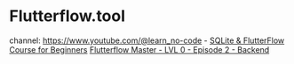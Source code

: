 # Flutterflow.tool
channel: https://www.youtube.com/@learn_no-code - [SQLite &amp; FlutterFlow Course for Beginners](https://youtu.be/2SOUlftVX2k) [Flutterflow Master - LVL 0 - Episode 2 - Backend](https://youtu.be/UKzvJilH7WE)

